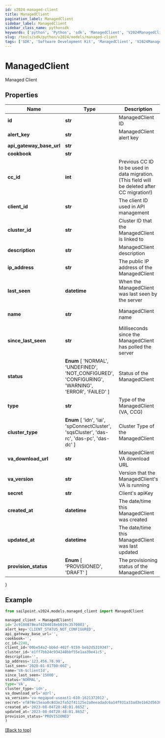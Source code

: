```yaml
---
id: v2024-managed-client
title: ManagedClient
pagination_label: ManagedClient
sidebar_label: ManagedClient
sidebar_class_name: pythonsdk
keywords: ['python', 'Python', 'sdk', 'ManagedClient', 'V2024ManagedClient'] 
slug: /tools/sdk/python/v2024/models/managed-client
tags: ['SDK', 'Software Development Kit', 'ManagedClient', 'V2024ManagedClient']
---
```


# ManagedClient

Managed Client

## Properties

Name | Type | Description | Notes
------------ | ------------- | ------------- | -------------
**id** | **str** | ManagedClient ID | [optional] [readonly] 
**alert_key** | **str** | ManagedClient alert key | [optional] [readonly] 
**api_gateway_base_url** | **str** |  | [optional] 
**cookbook** | **str** |  | [optional] 
**cc_id** | **int** | Previous CC ID to be used in data migration. (This field will be deleted after CC migration!) | [optional] 
**client_id** | **str** | The client ID used in API management | [required]
**cluster_id** | **str** | Cluster ID that the ManagedClient is linked to | [required]
**description** | **str** | ManagedClient description | [required][default to '']
**ip_address** | **str** | The public IP address of the ManagedClient | [optional] [readonly] 
**last_seen** | **datetime** | When the ManagedClient was last seen by the server | [optional] [readonly] 
**name** | **str** | ManagedClient name | [optional] [default to 'VA-$clientId']
**since_last_seen** | **str** | Milliseconds since the ManagedClient has polled the server | [optional] [readonly] 
**status** |  **Enum** [  'NORMAL',    'UNDEFINED',    'NOT_CONFIGURED',    'CONFIGURING',    'WARNING',    'ERROR',    'FAILED' ] | Status of the ManagedClient | [optional] [readonly] 
**type** | **str** | Type of the ManagedClient (VA, CCG) | [required]
**cluster_type** |  **Enum** [  'idn',    'iai',    'spConnectCluster',    'sqsCluster',    'das-rc',    'das-pc',    'das-dc' ] | Cluster Type of the ManagedClient | [optional] [readonly] 
**va_download_url** | **str** | ManagedClient VA download URL | [optional] [readonly] 
**va_version** | **str** | Version that the ManagedClient's VA is running | [optional] [readonly] 
**secret** | **str** | Client's apiKey | [optional] 
**created_at** | **datetime** | The date/time this ManagedClient was created | [optional] 
**updated_at** | **datetime** | The date/time this ManagedClient was last updated | [optional] 
**provision_status** |  **Enum** [  'PROVISIONED',    'DRAFT' ] | The provisioning status of the ManagedClient | [optional] [readonly] 
}

## Example

```python
from sailpoint.v2024.models.managed_client import ManagedClient

managed_client = ManagedClient(
id='2c9180878eaf4204018eb019c3570003',
alert_key='CLIENT_STATUS_NOT_CONFIGURED',
api_gateway_base_url='',
cookbook='',
cc_id=2248,
client_id='00be54a2-bb6d-402f-9159-beb2d5319347',
cluster_id='e1ff7bb24c934240bbf55e1aa39e41c5',
description='',
ip_address='123.456.78.90',
last_seen='2020-01-01T00:00Z',
name='VA-$clientId',
since_last_seen='15000',
status='NORMAL',
type='VA',
cluster_type='idn',
va_download_url='aUrl',
va_version='va-megapod-useast1-610-1621372012',
secret='ef878e15eaa8c8d3e2fa52f41125e2a0eeadadc6a14f931a33ad3e1b62d56381',
created_at='2023-08-04T20:48:01.865Z',
updated_at='2023-08-04T20:48:01.865Z',
provision_status='PROVISIONED'
)

```
[[Back to top]](#) 


